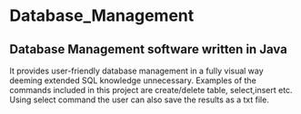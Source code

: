 # Database_Management
Database Management software written in Java
---------------------------------------------------
It provides user-friendly database management in a fully visual way deeming extended SQL knowledge unnecessary.
Examples of the commands included in this project are create/delete table, select,insert etc.
Using select command the user can also save the results as a txt file.
